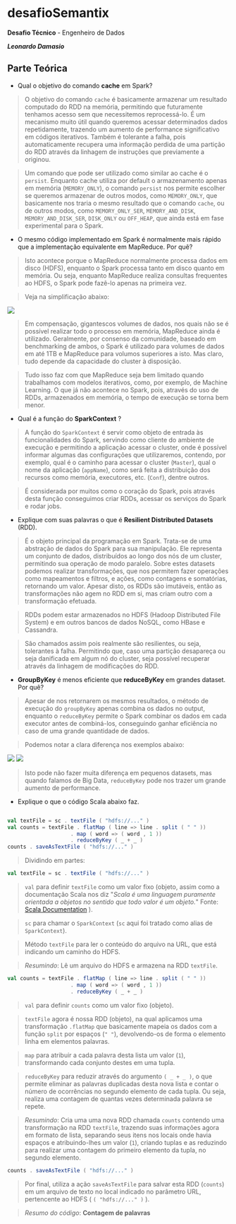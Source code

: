 # desafioSemantix
**Desafio Técnico** - Engenheiro de Dados 

**_Leonardo Damasio_**

## Parte Teórica

* Qual o objetivo do comando **cache** em Spark?

> O objetivo do comando `cache` é basicamente armazenar um resultado computado do RDD na memória, permitindo que futuramente tenhamos acesso sem que necessitemos reprocessá-lo. É um mecanismo muito útil quando queremos acessar determinados dados repetidamente, trazendo um aumento de performance significativo em códigos iterativos. Também é tolerante a falha, pois automaticamente recupera uma informação perdida de uma partição do RDD através da linhagem de instruções que previamente a originou. 

> Um comando que pode ser utilizado como similar ao cache é o `persist`. Enquanto cache utiliza por default o armazenamento apenas em memória (`MEMORY_ONLY`), o comando `persist` nos permite escolher se queremos armazenar de outros modos, como `MEMORY_ONLY`, que basicamente nos traria o mesmo resultado que o comando `cache`, ou de outros modos, como `MEMORY_ONLY_SER`, `MEMORY_AND_DISK`, `MEMORY_AND_DISK_SER`, `DISK_ONLY` ou `OFF_HEAP`, que ainda está em fase experimental para o Spark. 



* O mesmo código implementado em Spark é normalmente mais rápido que a implementação equivalente em MapReduce. Por quê?

> Isto acontece porque o MapReduce normalmente processa dados em disco (HDFS), enquanto o Spark processa tanto em disco quanto em memória. Ou seja, enquanto MapReduce realiza consultas frequentes ao HDFS, o Spark pode fazê-lo apenas na primeira vez. 

> Veja na simplificação abaixo:

![](https://www.xpand-it.com/wp-content/uploads/2019/06/meetup-spark-intro-data-sharing.png)

> Em compensação, gigantescos volumes de dados, nos quais não se é possível realizar todo o processo em memória, MapReduce ainda é utilizado. Geralmente, por consenso da comunidade, baseado em benchmarking de ambos, o Spark é utilizado para volumes de dados em até 1TB e MapReduce para volumos superiores a isto. Mas claro, tudo depende da capacidade do cluster à disposição. 

> Tudo isso faz com que MapReduce seja bem limitado quando trabalhamos com modelos iterativos, como, por exemplo, de Machine Learning. O que já não acontece no Spark, pois, através do uso de RDDs, armazenados em memória, o tempo de execução se torna bem menor.





* Qual é a função do **SparkContext** ?

> A função do `SparkContext` é servir como objeto de entrada às funcionalidades do Spark, servindo como cliente do ambiente de execução e permitindo a aplicação acessar o cluster, onde é possível informar algumas das configurações que utilizaremos, contendo, por exemplo, qual é o caminho para acessar o cluster (`Master`), qual o nome da aplicação (`appName`), como será feita a distribuição dos recursos como memória, executores, etc. (`Conf`), dentre outros. 

> É considerada por muitos como o coração do Spark, pois através desta função conseguimos criar RDDs, acessar os serviços do Spark e rodar jobs. 



* Explique com suas palavras o que é **Resilient Distributed Datasets** (RDD).

> É o objeto principal da programação em Spark. Trata-se de uma abstração de dados do Spark para sua manipulação. Ele representa um conjunto de dados, distribuídos ao longo dos nós de um cluster, permitindo sua operação de modo paralelo. Sobre estes datasets podemos realizar transformações, que nos permitem fazer operações como mapeamentos e filtros, e ações, como contagens e somatórias, retornando um valor. Apesar disto, os RDDs são imutáveis, então as transformações não agem no RDD em si, mas criam outro com a transformação efetuada.

> RDDs podem estar armazenados no HDFS (Hadoop Distributed File System) e em outros bancos de dados NoSQL, como HBase e Cassandra.

> São chamados assim pois realmente são resilientes, ou seja, tolerantes à falha. Permitindo que, caso uma partição desapareça ou seja danificada em algum nó do cluster, seja possível recuperar através da linhagem de modificações do RDD. 


* **GroupByKey** é menos eficiente que **reduceByKey** em grandes dataset. Por quê?

> Apesar de nos retornarem os mesmos resultados, o método de execução do `groupByKey` apenas combina os dados no output, enquanto o `reduceByKey` permite o Spark combinar os dados em cada executor antes de combiná-los, conseguindo ganhar eficiência no caso de uma grande quantidade de dados.

> Podemos notar a clara diferença nos exemplos abaixo:

![](https://techmagie.files.wordpress.com/2015/09/bp5.png?w=275&h=174&zoom=1.5)
![](https://techmagie.files.wordpress.com/2015/09/bp4.png?w=291&h=178&zoom=1.5)

> Isto pode não fazer muita diferença em pequenos datasets, mas quando falamos de Big Data, `reduceByKey` pode nos trazer um grande aumento de performance.

* Explique o que o código Scala abaixo faz.

```scala

val textFile = sc . textFile ( "hdfs://..." )
val counts = textFile . flatMap ( line => line . split ( " " ))
					. map ( word => ( word , 1 ))
					. reduceByKey ( _ + _ )
counts . saveAsTextFile ( "hdfs://..." )

```

> Dividindo em partes:


```scala
val textFile = sc . textFile ( "hdfs://..." )
```
> `val` para definir `textFile` como um valor fixo (objeto, assim como a documentação Scala nos diz "*Scala é uma linguagem puramente orientada a objetos no sentido que todo valor é um objeto.*" Fonte: [Scala Documentation](https://docs.scala-lang.org/pt-br/tutorials/tour/tour-of-scala.html.html) ).

> `sc` para chamar o `SparkContext` (`sc` aqui foi tratado como alias de `SparkContext`).

> Método `textFile` para ler o conteúdo do arquivo na URL, que está indicando um caminho do HDFS.

> *Resumindo*: Lê um arquivo do HDFS e armazena na RDD `textFile`.

```scala
val counts = textFile . flatMap ( line => line . split ( " " ))
					. map ( word => ( word , 1 ))
					. reduceByKey ( _ + _ )
```

> `val` para definir `counts` como um valor fixo (objeto).

> `textFile` agora é nossa RDD (objeto), na qual aplicamos uma transformação `.flatMap` que basicamente mapeia os dados com a função `split` por espaços (`" "`), devolvendo-os de forma o elemento linha em elementos palavras.

> `map` para atribuir a cada palavra desta lista um valor (`1`), transformando cada conjunto destes em uma tupla.

>`reduceByKey` para reduzir através do argumento `( _ + _ )`, o que permite eliminar as palavras duplicadas desta nova lista e contar o número de ocorrências no segundo elemento de cada tupla. Ou seja, realiza uma contagem de quantas vezes determinada palavra se repete.

> *Resumindo*: Cria uma uma nova RDD chamada `counts` contendo uma transformação na RDD `textFile`, trazendo suas informações agora em formato de lista, separando seus itens nos locais onde havia espaços e atribuindo-lhes um valor (`1`), criando tuplas e as reduzindo para realizar uma contagem do primeiro elemento da tupla, no segundo elemento.

```scala
counts . saveAsTextFile ( "hdfs://..." )
```

> Por final, utiliza a ação `saveAsTextFile` para salvar esta RDD (`counts`) em um arquivo de texto no local indicado no parâmetro URL, pertencente ao HDFS ( `( "hdfs://..." )` ).

>*Resumo do código*: **Contagem de palavras**



